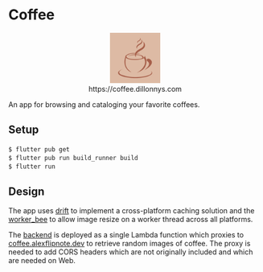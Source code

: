 # Coffee

<p align="center">
<img src="https://raw.githubusercontent.com/dnys1/coffee/main/icon.png" alt="Coffee Logo" width="100px" height="100px"><br>
https://coffee.dillonnys.com
</p>

An app for browsing and cataloging your favorite coffees.

## Setup

```sh
$ flutter pub get
$ flutter pub run build_runner build
$ flutter run
```

## Design

The app uses [drift](https://pub.dev/packages/drift) to implement a cross-platform caching solution and the [worker_bee](https://pub.dev/packages/worker_bee) to allow image resize on a worker thread across all platforms.

The [backend](backend/) is deployed as a single Lambda function which proxies to [coffee.alexflipnote.dev](https://coffee.alexflipnote.dev/) to retrieve random images of coffee. The proxy is needed to add CORS headers which are not originally included and which are needed on Web.
